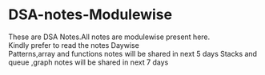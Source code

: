 # DSA-notes-Modulewise
These are DSA Notes.All notes are modulewise present here.</br>
Kindly prefer to read the notes Daywise
</br>
Patterns,array and functions notes will be shared in next 5 days
Stacks and queue ,graph notes will be shared in next 7 days
